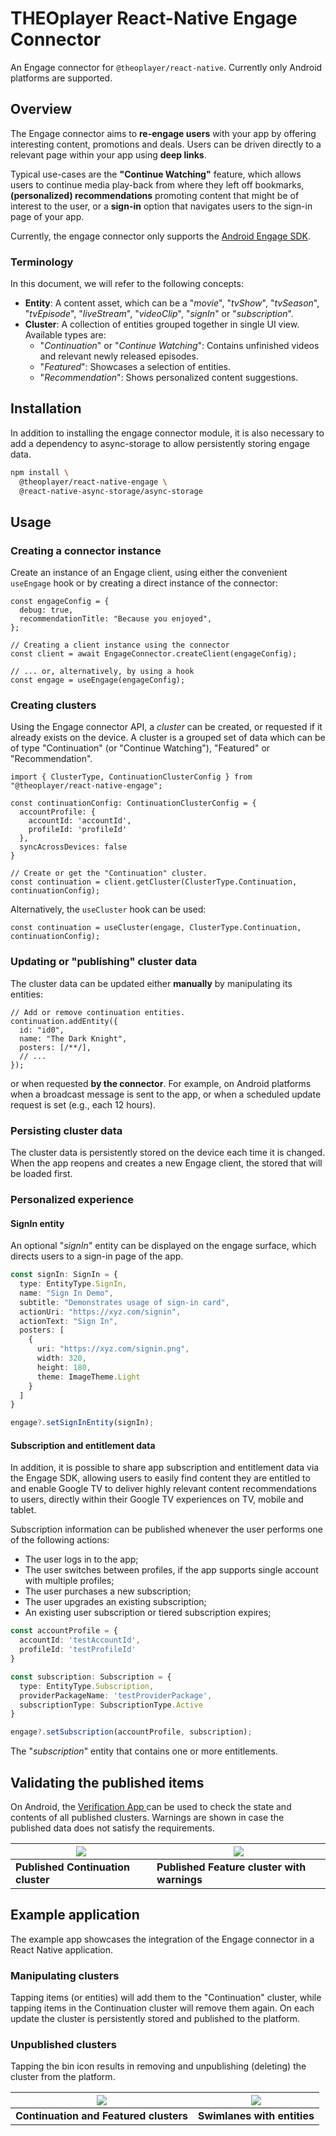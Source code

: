 # THEOplayer React-Native Engage Connector

An Engage connector for `@theoplayer/react-native`. Currently only Android platforms are supported.

## Overview

The Engage connector aims to **re-engage users** with your app by offering interesting content, promotions and deals.
Users can be driven directly to a relevant page within your app using **deep links**.

Typical use-cases are
the **"Continue Watching"** feature, which allows users to continue media play-back from where they
left off bookmarks, **(personalized) recommendations** promoting content that might be of interest to the user,
or a **sign-in** option that navigates users to the sign-in page of your app.

Currently, the engage connector only supports the [Android Engage SDK](https://developer.android.com/guide/playcore/engage).

### Terminology

In this document, we will refer to the following concepts:

- **Entity**: A content asset, which can be a "_movie_", "_tvShow_", "_tvSeason_", "_tvEpisode_", "_liveStream_", "_videoClip_", "_signIn_" or "_subscription_".
- **Cluster**: A collection of entities grouped together in single UI view. Available types are:
  - "_Continuation_" or "_Continue Watching_": Contains unfinished videos and relevant newly released episodes.
  - "_Featured_": Showcases a selection of entities.
  - "_Recommendation_": Shows personalized content suggestions.

## Installation

In addition to installing the engage connector module, it is also necessary to add a dependency to
async-storage to allow persistently storing engage data.

```sh
npm install \
  @theoplayer/react-native-engage \
  @react-native-async-storage/async-storage
```

## Usage

### Creating a connector instance

Create an instance of an Engage client, using either the convenient `useEngage` hook or
by creating a direct instance of the connector:

```tsx
const engageConfig = {
  debug: true,
  recommendationTitle: "Because you enjoyed",
};

// Creating a client instance using the connector
const client = await EngageConnector.createClient(engageConfig);

// ... or, alternatively, by using a hook
const engage = useEngage(engageConfig);
```

### Creating clusters

Using the Engage connector API, a _cluster_ can be created, or requested if it already exists on the device.
A cluster is a grouped set of data which can be of type "Continuation" (or "Continue Watching"), "Featured" or "Recommendation".

```tsx
import { ClusterType, ContinuationClusterConfig } from "@theoplayer/react-native-engage";

const continuationConfig: ContinuationClusterConfig = {
  accountProfile: {
    accountId: 'accountId',
    profileId: 'profileId'
  },
  syncAcrossDevices: false
}

// Create or get the "Continuation" cluster.
const continuation = client.getCluster(ClusterType.Continuation, continuationConfig);
```

Alternatively, the `useCluster` hook can be used:

```tsx
const continuation = useCluster(engage, ClusterType.Continuation, continuationConfig);
```

### Updating or "publishing" cluster data

The cluster data can be updated either **manually** by manipulating its entities:

```tsx
// Add or remove continuation entities.
continuation.addEntity({
  id: "id0",
  name: "The Dark Knight",
  posters: [/**/],
  // ...
});
```

or when requested **by the connector**. For example, on Android platforms when a broadcast message is sent to the app,
or when a scheduled update request is set (e.g., each 12 hours).

### Persisting cluster data

The cluster data is persistently stored on the device each time it is changed. When
the app reopens and creates a new Engage client, the stored that will be loaded first.

### Personalized experience

#### SignIn entity

An optional "_signIn_" entity can be displayed on the engage surface, which directs users
to a sign-in page of the app.

```typescript
const signIn: SignIn = {
  type: EntityType.SignIn,
  name: "Sign In Demo",
  subtitle: "Demonstrates usage of sign-in card",
  actionUri: "https://xyz.com/signin",
  actionText: "Sign In",
  posters: [
    {
      uri: "https://xyz.com/signin.png",
      width: 320,
      height: 180,
      theme: ImageTheme.Light
    }
  ]
}

engage?.setSignInEntity(signIn);
```

#### Subscription and entitlement data

In addition, it is possible to share app subscription and entitlement data via the Engage SDK, allowing
users to easily find content they are entitled to and enable Google TV to deliver highly relevant content
recommendations to users, directly within their Google TV experiences on TV, mobile and tablet.

Subscription information can be published whenever the user performs one of the following actions:

- The user logs in to the app;
- The user switches between profiles, if the app supports single account with multiple profiles;
- The user purchases a new subscription;
- The user upgrades an existing subscription;
- An existing user subscription or tiered subscription expires;

```typescript
const accountProfile = {
  accountId: 'testAccountId',
  profileId: 'testProfileId'
}

const subscription: Subscription = {
  type: EntityType.Subscription,
  providerPackageName: 'testProviderPackage',
  subscriptionType: SubscriptionType.Active
}

engage?.setSubscription(accountProfile, subscription);
```

The "_subscription_" entity that contains one or more entitlements.

## Validating the published items

On Android, the [Verification App ](https://developer.android.com/guide/playcore/engage/workflow#shared-files) can
be used to check the state and contents of all published clusters. Warnings are shown in case
the published data does not satisfy the requirements.

| ![](./docs/verification_app_1.png) | ![](./docs/verification_app_2.png)          |
|------------------------------------|---------------------------------------------|
| **Published Continuation cluster** | **Published Feature cluster with warnings** |

## Example application

The example app showcases the integration of the Engage connector in a React Native application.

### Manipulating clusters

Tapping items (or entities) will add them to the "Continuation" cluster, while tapping items
in the Continuation cluster will remove them again. On each update the cluster is persistently
stored and published to the platform.

### Unpublished clusters

Tapping the bin icon results in removing and unpublishing (deleting) the cluster from the
platform.

| ![](./docs/example_app_1.png)          | ![](./docs/example_app_2.png) |
|----------------------------------------|-------------------------------|
| **Continuation and Featured clusters** | **Swimlanes with entities**   |
